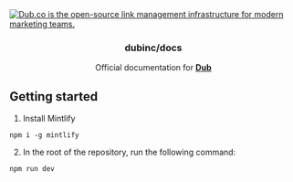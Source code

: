 <a href="https://dub.co">
  <img alt="Dub.co is the open-source link management infrastructure for modern marketing teams." src="https://github.com/user-attachments/assets/66749065-928d-4501-bae0-7e2b4c456f7d" />
</a>

<h3 align="center">dubinc/docs</h3>

<p align="center">
    Official documentation for <a href="https://dub.co"><strong>Dub</strong></a>
</p>

## Getting started

1. Install Mintlify

```
npm i -g mintlify
```

2. In the root of the repository, run the following command:

```
npm run dev
```
